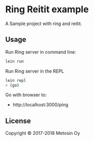 # Ring Reitit example

A Sample project with ring and reitit.

## Usage

Run Ring server in command line:

```bash
lein run
```

Run Ring server in the REPL

```bash
lein repl
> (go)
```

Go with browser to:

* http://localhost:3000/ping

## License

Copyright © 2017-2018 Metosin Oy
